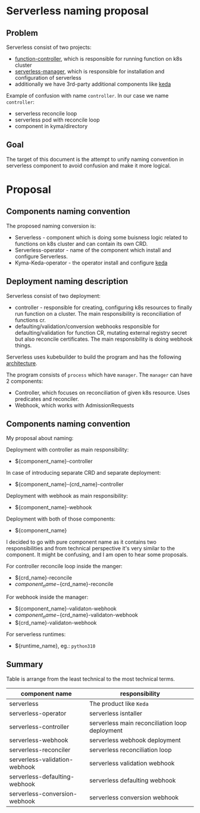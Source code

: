# Serverless naming proposal

## Problem

Serverless consist of two projects:

- [function-controller](https://github.com/kyma-project/kyma/tree/main/components/function-controller), which is
  responsible for running function on k8s cluster
- [serverless-manager](https://github.com/kyma-project/serverless-manager), which is responsible for installation and
  configuration of serverless
- additionally we have 3rd-party additional components like [keda](https://keda.sh/)

Example of confusion with name `controller`. In our case we name `controller`:

- serverless reconcile loop
- serverless pod with reconcile loop
- component in kyma/directory

## Goal

The target of this document is the attempt to unify naming convention in serverless component to avoid confusion and
make it more logical.

# Proposal

## Components naming convention

The proposed naming conversion is:

- Serverless - component which is doing some buisness logic related to functions on k8s cluster and can contain its own
  CRD.
- Serverless-operator - name of the component which install and configure Serverless.
- Kyma-Keda-operator - the operator install and configure [keda](https://keda.sh/)

## Deployment naming description

Serverless consist of two deployment:

- controller - responsible for creating, configuring k8s resources to finally run function on a cluster. The main
  responsibility is reconciliation of functions cr.
- defaulting/validation/conversion webhooks responsible for defaulting/validation for function CR, mutating external
  registry secret but also reconcile certificates. The main responsibility is doing webhook things.

Serverless uses kubebuilder to build the program and has the
following [architecture](./assets/kubebuilder-architecture.png).

The program consists of `process` which have `manager`.
The `manager` can have 2 components:

- Controller, which focuses on reconciliation of given k8s resource. Uses predicates and reconciler.
- Webhook, which works with AdmissionRequests

## Components naming convention

My proposal about naming:

Deployment with controller as main responsibility:

- ${component_name}-controller

In case of introducing separate CRD and separate deployment:

- ${component_name}-{crd_name}-controller

Deployment with webhook as main responsibility:

- ${component_name}-webhook

Deployment with both of those components:

- ${component_name}

I decided to go with pure component name as it contains two responsibilities and from technical perspective it's very
similar to the component.
It might be confusing, and I am open to hear some proposals.

For controller reconcile loop inside the manger:

- ${crd_name}-reconcile
- ${component_name}-${crd_name}-reconcile

For webhook inside the manager:

- ${component_name}-validaton-webhook
- ${component_name}-${crd_name}-validaton-webhook
- ${crd_name}-validaton-webhook

For serverless runtimes:

- ${runtime_name}, eg.: `python310`

## Summary

Table is arrange from the least technical to the most technical terms.

| component name                | responsibility                                 |
|-------------------------------|------------------------------------------------|
| serverless                    | The product like `Keda`                        |
| serverless-operator           | serverless isntaller                           |
| serverless-controller         | serverless main reconciliation loop deployment |
| serverless-webhook            | serverless webhook deployment                  |
| serverless-reconciler         | serverless reconciliation loop                 |
| serverless-validation-webhook | serverless validation webhook                  | 
| serverless-defaulting-webhook | serverless defaulting webhook                  | 
| serverless-conversion-webhook | serverless conversion webhook                  | 
